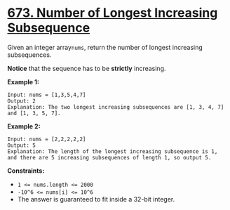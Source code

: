 # [673. Number of Longest Increasing Subsequence](https://leetcode.com/problems/number-of-longest-increasing-subsequence/description/)

Given an integer array`nums`, return the number of longest increasing subsequences.

**Notice** that the sequence has to be **strictly** increasing.

**Example 1:**

```
Input: nums = [1,3,5,4,7]
Output: 2
Explanation: The two longest increasing subsequences are [1, 3, 4, 7] and [1, 3, 5, 7].
```

**Example 2:**

```
Input: nums = [2,2,2,2,2]
Output: 5
Explanation: The length of the longest increasing subsequence is 1, and there are 5 increasing subsequences of length 1, so output 5.
```

**Constraints:**

- `1 <= nums.length <= 2000`
- `-10^6 <= nums[i] <= 10^6`
- The answer is guaranteed to fit inside a 32-bit integer.
